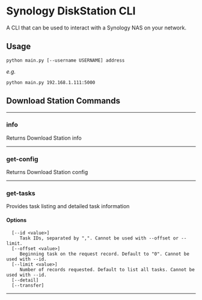 # Synology DiskStation CLI

A CLI that can be used to interact with a Synology NAS on your network.

## Usage
```
python main.py [--username USERNAME] address
```

_e.g._
```
python main.py 192.168.1.111:5000
```

## Download Station Commands
---
### info
Returns Download Station info

---
### get-config
Returns Download Station config

---
### get-tasks
Provides task listing and detailed task information

#### Options
```
  [--id <value>]
     Task IDs, separated by ",". Cannot be used with --offset or --limit.
  [--offset <value>]
     Beginning task on the request record. Default to "0". Cannot be used with --id.
  [--limit <value>]
     Number of records requested. Default to list all tasks. Cannot be used with --id.
  [--detail]
  [--transfer]
```
---